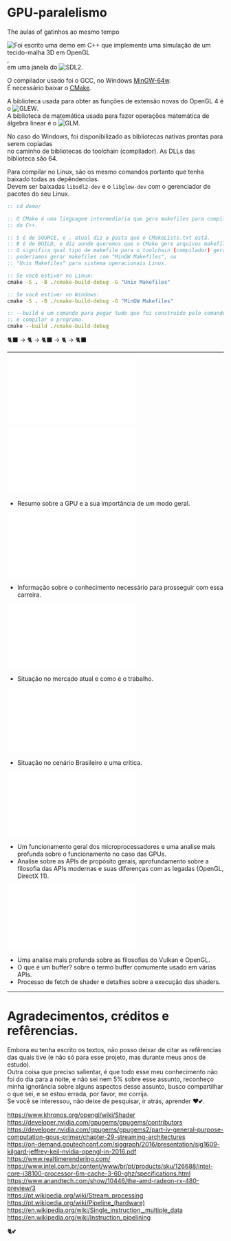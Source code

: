 # GPU-paralelismo
The aulas of gatinhos ao mesmo tempo

![Foi escrito uma demo em C++ que implementa uma simulação de um tecido-malha 3D em OpenGL](demo/),  
em uma janela do ![SDL2](https://www.libsdl.org/).  

O compilador usado foi o GCC, no Windows [MinGW-64w](https://www.mingw-w64.org/downloads/).  
É necessário baixar o [CMake](https://cmake.org/download/).

A biblioteca usada para obter as funções de extensão novas do OpenGL 4 é o ![GLEW](https://glew.sourceforge.net/).  
A biblioteca de matemática usada para fazer operações matemática de álgebra linear é o ![GLM](https://github.com/g-truc/glm).

No caso do Windows, foi disponibilizado as bibliotecas nativas prontas para serem copiadas  
no caminho de bibliotecas do toolchain (compilador).  As DLLs das biblioteca são 64.

Para compilar no Linux, são os mesmo comandos portanto que tenha baixado todas as depêndencias.  
Devem ser baixadas `libsdl2-dev` e o `libglew-dev` com o gerenciador de pacotes do seu Linux.

```bat
:: cd demo/

:: O CMake é uma linguagem intermediaria que gera makefiles para compilar cada arquivo
:: do C++.

:: S é de SOURCE, o . atual diz a pasta que o CMakeLists.txt está.
:: B é de BUILD, e diz aonde queremos que o CMake gere arquivos makefile.
:: G significa qual tipo de makefile para o toolchain (compilador) gerar,
:: poderiamos gerar makefiles com "MinGW Makefiles", ou
:: "Unix Makefiles" para sistema operacionais Linux.

:: Se você estiver no Linux:
cmake -S . -B ./cmake-build-debug -G "Unix Makefiles"

:: Se você estiver no Windows:
cmake -S . -B ./cmake-build-debug -G "MinGW Makefiles"

:: --build é um comando para pegar tudo que foi construido pelo comando acima,
:: e compilar o programa.
cmake --build ./cmake-build-debug
```

🐈‍⬛ -> 🐈 -> 🐈‍⬛ -> 🐈 -> 🐈‍⬛

----

![Sumario](sumario/sumario.md) 

![Apresentação e introdução](1/1-.md) 
- Resumo sobre a GPU e a sua importância de um modo geral.

![Qual a base de conhecimento e a preparação necessária para iniciar nessa área](2/2-.md)  
- Informação sobre o conhecimento necessário para prosseguir com essa carreira.

![Quais os diferentes campos e sua situação no mercado exterior](3/3-.md)  
- Situação no mercado atual e como é o trabalho.  

![Situação do Brasil e o campo graphics programming](4/4-.md)  
- Situação no cenário Brasileiro e uma crítica.

![Resumo sobre central processor unit (CPU) e graphics processor unit (GPU), e sua implementação via software](6/6-.md)  
- Um funcionamento geral dos microprocessadores e uma analise mais profunda sobre o funcionamento no caso das GPUs.
- Analise sobre as APIs de propósito gerais, aprofundamento sobre a filosofia das APIs modernas e suas diferenças com as legadas (OpenGL, DirectX 11).

![Diferenças entre APIs, detalhes e processo do pipeline gráfico.](7/7-.md)
- Uma analise mais profunda sobre as filosofias do Vulkan e OpenGL.
- O que é um buffer? sobre o termo buffer comumente usado em várias APIs.
- Processo de fetch de shader e detalhes sobre a execução das shaders.
  
---

# Agradecimentos, créditos e refêrencias.

Embora eu tenha escrito os textos, não posso deixar de citar as refêrencias das quais tive (e não só para esse projeto, mas durante meus anos de estudo).  
Outra coisa que preciso salientar, é que todo esse meu conhecimento não foi do dia para a noite, e não sei nem 5% sobre esse assunto, reconheço minha ignorância sobre alguns
aspectos desse assunto, busco compartilhar o que sei, e se estou errada, por favor, me corrija.  
Se você se interessou, não deixe de pesquisar, ir atrás, aprender ❤️💕.

https://www.khronos.org/opengl/wiki/Shader  
https://developer.nvidia.com/gpugems/gpugems/contributors    
https://developer.nvidia.com/gpugems/gpugems2/part-iv-general-purpose-computation-gpus-primer/chapter-29-streaming-architectures  
https://on-demand.gputechconf.com/siggraph/2016/presentation/sig1609-kilgard-jeffrey-keil-nvidia-opengl-in-2016.pdf  
https://www.realtimerendering.com/  
https://www.intel.com.br/content/www/br/pt/products/sku/126688/intel-core-i38100-processor-6m-cache-3-60-ghz/specifications.html  
https://www.anandtech.com/show/10446/the-amd-radeon-rx-480-preview/3  
https://pt.wikipedia.org/wiki/Stream_processing  
https://pt.wikipedia.org/wiki/Pipeline_(hardware)  
https://en.wikipedia.org/wiki/Single_instruction,_multiple_data 
https://en.wikipedia.org/wiki/Instruction_pipelining   

🐈💕
